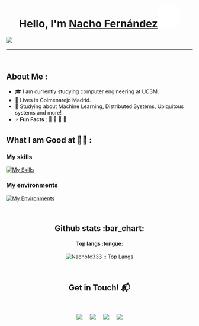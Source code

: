 <p align="center">
  <h1 align="center">Hello, I'm <a href="https://github.com/Nachofc333">Nacho Fernández<a><img src="https://github.com/Kathryn-Jie/Kathryn-Jie/blob/main/wave.gif" width="60px"/></h1>
    
  <img src="https://cdn.pixabay.com/photo/2023/07/18/15/02/banner-8135029_1280.png" height=""/> 
</p>
<hr>

<Br>

## About Me :

- 🎓 I am currently studying computer engineering at UC3M.
- 🏡 Lives in Colmenarejo Madrid.
- 🌱 Studying about Machine Learning, Distributed Systems, Ubiquitous systems and more!
- ⚡ **Fun Facts** :  🎥 🥋 🥊 🚗

## What I am Good at 🧑‍💻 :

### My skills
[![My Skills](https://skillicons.dev/icons?i=js,html,css,c,cpp,python)](https://skillicons.dev)
### My environments
[![My Environments](https://skillicons.dev/icons?i=visualstudio,clion,pycharm,windows,linux)](https://skillicons.dev)
<br>

<br>

<h2 align="center">Github stats :bar_chart:</h2>

<h4 align="center">Top langs :tongue:</h4>

<p align="center"><img src="https://github-readme-stats.vercel.app/api/top-langs/?username=Nachofc333&langs_count=10&theme=tokyonight&layout=compact" alt="Nachofc333 :: Top Langs" /></p>

<Br>
<h2 align="center">Get in Touch! 📬</h2>
<Br>
<p align="center">
<a href="https://www.linkedin.com/in/ignacio-fern%C3%A1ndez-ca%C3%B1edo-b557bb285/" target="blank"><img align="center" src="https://img.shields.io/badge/Ignacio Fernández-0077B5?style=for-the-badge&logo=linkedin&logoColor=white" /></a> &nbsp;&nbsp;&nbsp;  <a href="mailto:nachoferca3@gmail.com" target="blank"><img align="center" src="https://img.shields.io/badge/nachoferca3@gmail.com-D14836?style=for-the-badge&logo=gmail&logoColor=white" /></a>    &nbsp;&nbsp;&nbsp;       <a href="https://www.github.com/Nachofc333" target="blank"><img align="center" src="https://img.shields.io/badge/Nachofc333-100000?style=for-the-badge&logo=github&logoColor=white" /></a> &nbsp;&nbsp;&nbsp; <a href="https://discord.com/channels/@nachofc333"><img align="center" src="https://img.shields.io/badge/Nachofc333-9146FF?style=for-the-badge&logo=discord&logoColor=white"/></a>
</p>

<!--
**Nachofc333/Nachofc333** is a ✨ _special_ ✨ repository because its `README.md` (this file) appears on your GitHub profile.

Here are some ideas to get you started:

- 🔭 I’m currently working on ...!

- 🌱 I’m currently learning ...
- 👯 I’m looking to collaborate on ...
- 🤔 I’m looking for help with ...
- 💬 Ask me about ...
- 📫 How to reach me: ...
- 😄 Pronouns: ...
- ⚡ Fun fact: ...
-->
